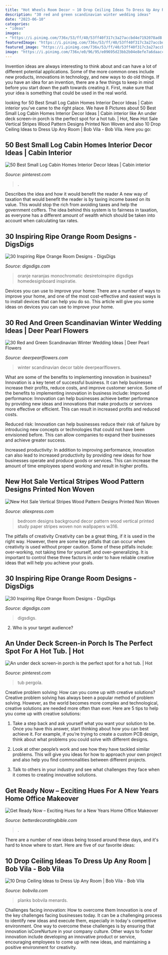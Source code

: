 ```yaml
---
title: "Hot Wheels Room Decor ~ 10 Drop Ceiling Ideas To Dress Up Any Room"
description: "30 red and green scandinavian winter wedding ideas"
date: "2023-06-10"
categories:
- "ideas"
images:
- "https://i.pinimg.com/736x/53/ff/40/53ff40f317c3a27accbd4e7192078ad8.jpg"
featuredImage: "https://i.pinimg.com/736x/53/ff/40/53ff40f317c3a27accbd4e7192078ad8.jpg"
featured_image: "https://i.pinimg.com/736x/53/ff/40/53ff40f317c3a27accbd4e7192078ad8.jpg"
image: "https://i.pinimg.com/736x/e0/96/95/e09695d23bb2b04e8efe7a6daacc485b.jpg"
---
```



Invention ideas are always interesting to think about and can have a lot of different potential applications. Some of the more common ones include new products, innovations in technology, and new ways to do old things. If you have an idea for an invention, there are a few things to keep in mind before you start down the path towards creating it. First, make sure that your idea is something that could be used in the real world.

	

		
looking for 50 Best Small Log Cabin Homes Interior Decor Ideas | Cabin interior you've came to the right place. We have 8 Pictures about 50 Best Small Log Cabin Homes Interior Decor Ideas | Cabin interior like An under deck screen-in porch is the perfect spot for a hot tub. | Hot, New Hot Sale Vertical Stripes Wood Pattern Designs Printed Non Woven and also 10 Drop Ceiling Ideas to Dress Up Any Room | Bob Vila - Bob Vila. Here you go:
		
    
## 50 Best Small Log Cabin Homes Interior Decor Ideas | Cabin Interior

<img loading=lazy src="https://i.pinimg.com/736x/e0/96/95/e09695d23bb2b04e8efe7a6daacc485b.jpg" onerror="this.onerror=null;this.src='https://tse4.mm.bing.net/th?id=OIP.by4p3NSa0PKPvf5iHXWcPQHaLH&amp;pid=15.1';" alt="50 Best Small Log Cabin Homes Interior Decor Ideas | Cabin interior">

_Source: pinterest.com_

>. 

	

Describes the idea and how it would benefit the reader
A new way of taxation that would benefit the reader is by taxing income based on its value. This would stop the rich from avoiding taxes and help the government coffers. The idea behind this system is to fairness in taxation, as everyone has a different amount of wealth which should be taken into account when calculating tax rates.

    
## 30 Inspiring Ripe Orange Room Designs - DigsDigs

<img loading=lazy src="https://www.digsdigs.com/photos/bright-and-inspiring-orange-room-designs-24.jpg" onerror="this.onerror=null;this.src='https://tse1.mm.bing.net/th?id=OIP.JfHGzs5Ikq_qUfwoH1RrBQAAAA&amp;pid=15.1';" alt="30 Inspiring Ripe Orange Room Designs - DigsDigs">

_Source: digsdigs.com_

>oranje naranjas monochromatic desiretoinspire digsdigs homedesignboard inspiratie. 

	

Devices you can use to improve your home:
There are a number of ways to improve your home, and one of the most cost-effective and easiest ways is to install devices that can help you do so. This article will give you some ideas on devices you can use to improve your home.

    
## 30 Red And Green Scandinavian Winter Wedding Ideas | Deer Pearl Flowers

<img loading=lazy src="http://www.deerpearlflowers.com/wp-content/uploads/2015/09/Scandinavian-winter-wedding-decor-ideas.jpg" onerror="this.onerror=null;this.src='https://tse4.mm.bing.net/th?id=OIP.c4XPiVFvwFMCk444Pu3uzgHaLH&amp;pid=15.1';" alt="30 Red and Green Scandinavian Winter Wedding Ideas | Deer Pearl Flowers">

_Source: deerpearlflowers.com_

>winter scandinavian decor table deerpearlflowers. 

	

What are some of the benefits to implementing innovation in business?
Innovation is a key tenet of successful business. It can help businesses increase their profits, reduce costs, and improve customer service. Some of the benefits to implementing innovation in business include: 
Improved performance: Innovation can help businesses achieve better performance by providing new ideas and innovations that make products or services more effective or efficient. This can result in increased profits and reduced costs. 

Reduced risk: Innovation can help businesses reduce their risk of failure by introducing new concepts or technologies that could not have been envisioned before. This can allow companies to expand their businesses and achieve greater success. 

Increased productivity: In addition to improving performance, innovation can also lead to increased productivity by providing new ideas for how businesses operate and produce goods or services. This can increase the amount of time employees spend working and result in higher profits.

    
## New Hot Sale Vertical Stripes Wood Pattern Designs Printed Non Woven

<img loading=lazy src="https://ae01.alicdn.com/kf/HTB1r0aifInI8KJjSspeq6AwIpXaf/New-Hot-Sale-Vertical-Stripes-Wood-Pattern-Designs-Printed-Non-Woven-Wallpaper-Bedroom-Study-Background-Decor.jpg" onerror="this.onerror=null;this.src='https://tse1.mm.bing.net/th?id=OIP.5nV2vSrFzi_rF4X7b6fq1AHaHa&amp;pid=15.1';" alt="New Hot Sale Vertical Stripes Wood Pattern Designs Printed Non Woven">

_Source: aliexpress.com_

>bedroom designs background decor pattern wood vertical printed study paper stripes woven non wallpapers w316. 

	

The pitfalls of creativity
Creativity can be a great thing, if it is used in the right way. However, there are some key pitfalls that can occur when creativity is used without proper caution. Some of these pitfalls include: over-working, not taking time for yourself, and over-generalizing. It is important to control these three factors in order to have reliable creative ideas that will help you achieve your goals.

    
## 30 Inspiring Ripe Orange Room Designs - DigsDigs

<img loading=lazy src="https://www.digsdigs.com/photos/bright-and-inspiring-orange-room-designs-21.jpg" onerror="this.onerror=null;this.src='https://tse2.mm.bing.net/th?id=OIP.NxPB9tH8PIW3qdUrBaFmDgHaJ4&amp;pid=15.1';" alt="30 Inspiring Ripe Orange Room Designs - DigsDigs">

_Source: digsdigs.com_

>digsdigs. 

	

2. Who is your target audience?

    
## An Under Deck Screen-in Porch Is The Perfect Spot For A Hot Tub. | Hot

<img loading=lazy src="https://i.pinimg.com/736x/53/ff/40/53ff40f317c3a27accbd4e7192078ad8.jpg" onerror="this.onerror=null;this.src='https://tse4.mm.bing.net/th?id=OIP.PR1iE3itxKe0zKVjdlFnCwHaJ4&amp;pid=15.1';" alt="An under deck screen-in porch is the perfect spot for a hot tub. | Hot">

_Source: pinterest.com_

>tub pergola. 

	

Creative problem solving: How can you come up with creative solutions?
Creative problem solving has always been a popular method of problem solving. However, as the world becomes more complex and technological, creative solutions are needed more often than ever. Here are 5 tips to help you come up with creative solutions:
1. Take a step back and ask yourself what you want your solution to be. Once you have this answer, start thinking about how you can best achieve it. For example, if you’re trying to create a custom PCB design, think about what problems you could solve with different designs.

2. Look at other people’s work and see how they have tackled similar problems. This will give you ideas for how to approach your own project and also help you find commonalities between different projects.

3. Talk to others in your industry and see what challenges they face when it comes to creating innovative solutions.

    
## Get Ready Now – Exciting Hues For A New Years Home Office Makeover

<img loading=lazy src="https://betterdecoratingbible.com/wp-content/uploads/2012/12/cortney-Bishop-Design-Suzy-q-better-decorating-bible-blog-office-décor-design-home-room-chair-office-desk-orange-vibrant-colors-zebra-carpet-yellow-curtains-Asian-chair-bamboo-blue-white-china-cow-hide-suza.jpg" onerror="this.onerror=null;this.src='https://tse4.mm.bing.net/th?id=OIP.htbPbLfy32RzlFugdcRiYwHaE8&amp;pid=15.1';" alt="Get Ready Now – Exciting Hues for a New Years Home Office Makeover">

_Source: betterdecoratingbible.com_

>. 

	

There are a number of new ideas being tossed around these days, and it's hard to know where to start. Here are five of our favorite ideas: 

    
## 10 Drop Ceiling Ideas To Dress Up Any Room | Bob Vila - Bob Vila

<img loading=lazy src="https://empire-s3-production.bobvila.com/slides/32495/original/Drop_Ceiling_Ideas_Wood-Look_Planks_ArmstrongCeilings.jpg?1560466324" onerror="this.onerror=null;this.src='https://tse1.mm.bing.net/th?id=OIP.XvVVBTLh-T3aGKlnJdWkkQHaFX&amp;pid=15.1';" alt="10 Drop Ceiling Ideas to Dress Up Any Room | Bob Vila - Bob Vila">

_Source: bobvila.com_

>planks bobvila menards. 

	

Challenges facing innovation: How to overcome them
Innovation is one of the key challenges facing businesses today. It can be a challenging process to identify new ideas and execute them, especially in today's competitive environment. One way to overcome these challenges is by ensuring that innovation isCoreNurture in your company culture. Other ways to foster innovation include developing an innovative product or service, encouraging employees to come up with new ideas, and maintaining a positive environment for creativity.

